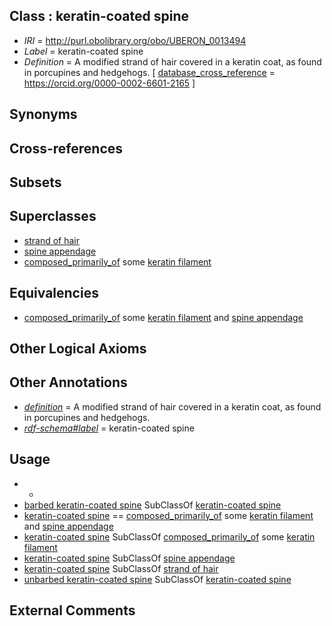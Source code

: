 
## Class : keratin-coated spine

 * *IRI* = http://purl.obolibrary.org/obo/UBERON_0013494
 * *Label* = keratin-coated spine
 * *Definition* = A modified strand of hair covered in a keratin coat, as found in porcupines and hedgehogs. [ [database_cross_reference](../../ef/oboInOwl#hasDbXref.md) = https://orcid.org/0000-0002-6601-2165 ]

## Synonyms


## Cross-references


## Subsets


## Superclasses

 * [strand of hair](../../UBERON/37/UBERON_0001037.md)
 * [spine appendage](../../UBERON/60/UBERON_0008260.md)
 * [composed_primarily_of](../../RO/73/RO_0002473.md) some [keratin filament](../../GO/95/GO_0045095.md)

## Equivalencies

 * [composed_primarily_of](../../RO/73/RO_0002473.md) some [keratin filament](../../GO/95/GO_0045095.md) and [spine appendage](../../UBERON/60/UBERON_0008260.md)

## Other Logical Axioms


## Other Annotations

 * *[definition](../../IAO/15/IAO_0000115.md)* = A modified strand of hair covered in a keratin coat, as found in porcupines and hedgehogs.
 * *[rdf-schema#label](../../el/rdf-schema#label.md)* = keratin-coated spine

## Usage

 * -
 * [barbed keratin-coated spine](../../UBERON/95/UBERON_0013495.md) SubClassOf [keratin-coated spine](../../UBERON/94/UBERON_0013494.md)
 * [keratin-coated spine](../../UBERON/94/UBERON_0013494.md) == [composed_primarily_of](../../RO/73/RO_0002473.md) some [keratin filament](../../GO/95/GO_0045095.md) and [spine appendage](../../UBERON/60/UBERON_0008260.md)
 * [keratin-coated spine](../../UBERON/94/UBERON_0013494.md) SubClassOf [composed_primarily_of](../../RO/73/RO_0002473.md) some [keratin filament](../../GO/95/GO_0045095.md)
 * [keratin-coated spine](../../UBERON/94/UBERON_0013494.md) SubClassOf [spine appendage](../../UBERON/60/UBERON_0008260.md)
 * [keratin-coated spine](../../UBERON/94/UBERON_0013494.md) SubClassOf [strand of hair](../../UBERON/37/UBERON_0001037.md)
 * [unbarbed keratin-coated spine](../../UBERON/96/UBERON_0013496.md) SubClassOf [keratin-coated spine](../../UBERON/94/UBERON_0013494.md)

## External Comments

